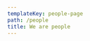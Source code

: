 ```yaml
---
templateKey: people-page
path: /people
title: We are people
---
```


<!--StartFragment-->

<!--EndFragment-->

